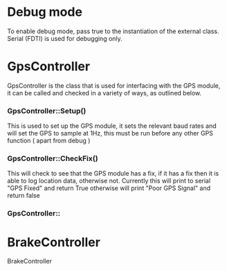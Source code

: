 # Debug mode
To enable debug mode, pass true to the instantiation of the external class. Serial (FDTI) is used for debugging only.

# GpsController
GpsController is the class that is used for interfacing with the GPS module, it can be called and checked in a variety of ways, as outlined below. 
### GpsController::Setup()
This is used to set up the GPS module, it sets the relevant baud rates and will set the GPS to sample at 1Hz, this must be run before any other GPS function ( apart from debug )

### GpsController::CheckFix()
This will check to see that the GPS module has a fix, if it has a fix then it is able to log location data, otherwise not. Currently this will print to serial "GPS Fixed"  and return True  otherwise will print "Poor GPS Signal" and return false

### GpsController::

# BrakeController
BrakeController 